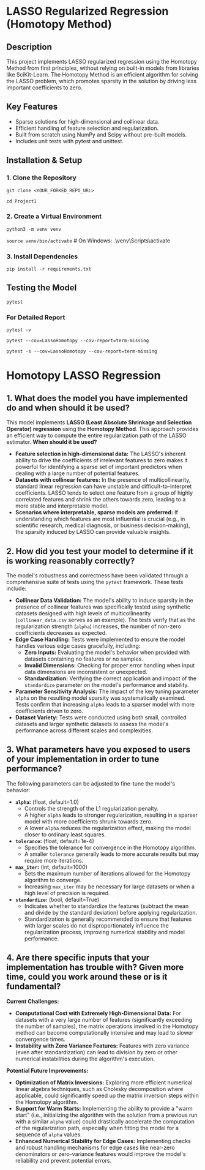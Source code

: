 # LASSO Regularized Regression (Homotopy Method)

## Description
This project implements LASSO regularized regression using the Homotopy Method from first principles, without relying on built-in models from libraries like SciKit-Learn. The Homotopy Method is an efficient algorithm for solving the LASSO problem, which promotes sparsity in the solution by driving less important coefficients to zero.

## Key Features
* Sparse solutions for high-dimensional and collinear data.
* Efficient handling of feature selection and regularization.
* Built from scratch using NumPy and Scipy without pre-built models.
* Includes unit tests with pytest and unittest.

## Installation & Setup
### 1. Clone the Repository
`git clone <YOUR_FORKED_REPO_URL>`

`cd Project1`

### 2. Create a Virtual Environment
  `python3 -m venv venv`
  
  `source venv/bin/activate`        # On Windows: .\venv\Scripts\activate

### 3. Install Dependencies
  `pip install -r requirements.txt`

## Testing the Model
  `pytest`

### For Detailed Report
  `pytest -v`

  `pytest --cov=LassoHomotopy --cov-report=term-missing`

  `pytest -s --cov=LassoHomotopy --cov-report=term-missing`


# Homotopy LASSO Regression

## 1. What does the model you have implemented do and when should it be used?
This model implements **LASSO (Least Absolute Shrinkage and Selection Operator) regression** using the **Homotopy Method**. This approach provides an efficient way to compute the entire regularization path of the LASSO estimator.
**When should it be used?**
* **Feature selection in high-dimensional data:** The LASSO's inherent ability to drive the coefficients of irrelevant features to zero makes it powerful for identifying a sparse set of important predictors when dealing with a large number of potential features.
* **Datasets with collinear features:** In the presence of multicollinearity, standard linear regression can have unstable and difficult-to-interpret coefficients. LASSO tends to select one feature from a group of highly correlated features and shrink the others towards zero, leading to a more stable and interpretable model.
* **Scenarios where interpretable, sparse models are preferred:** If understanding which features are most influential is crucial (e.g., in scientific research, medical diagnosis, or business decision-making), the sparsity induced by LASSO can provide valuable insights.

## 2. How did you test your model to determine if it is working reasonably correctly?
The model's robustness and correctness have been validated through a comprehensive suite of tests using the `pytest` framework. These tests include:
* **Collinear Data Validation:** The model's ability to induce sparsity in the presence of collinear features was specifically tested using synthetic datasets designed with high levels of multicollinearity (`collinear_data.csv` serves as an example). The tests verify that as the regularization strength (`alpha`) increases, the number of non-zero coefficients decreases as expected.
* **Edge Case Handling:** Tests were implemented to ensure the model handles various edge cases gracefully, including:
    * **Zero Inputs:** Evaluating the model's behavior when provided with datasets containing no features or no samples.
    * **Invalid Dimensions:** Checking for proper error handling when input data dimensions are inconsistent or unexpected.
    * **Standardization:** Verifying the correct application and impact of the `standardize` parameter on the model's performance and stability.
* **Parameter Sensitivity Analysis:** The impact of the key tuning parameter `alpha` on the resulting model sparsity was systematically examined. Tests confirm that increasing `alpha` leads to a sparser model with more coefficients driven to zero.
* **Dataset Variety:** Tests were conducted using both small, controlled datasets and larger synthetic datasets to assess the model's performance across different scales and complexities.

## 3. What parameters have you exposed to users of your implementation in order to tune performance? 
The following parameters can be adjusted to fine-tune the model's behavior:
* **`alpha`:** (float, default=1.0)
    * Controls the strength of the L1 regularization penalty.
    * A higher `alpha` leads to stronger regularization, resulting in a sparser model with more coefficients shrunk towards zero.
    * A lower `alpha` reduces the regularization effect, making the model closer to ordinary least squares.
* **`tolerance`:** (float, default=1e-4)
    * Specifies the tolerance for convergence in the Homotopy algorithm.
    * A smaller `tolerance` generally leads to more accurate results but may require more iterations.
* **`max_iter`:** (int, default=1000)
    * Sets the maximum number of iterations allowed for the Homotopy algorithm to converge.
    * Increasing `max_iter` may be necessary for large datasets or when a high level of precision is required.
* **`standardize`:** (bool, default=True)
    * Indicates whether to standardize the features (subtract the mean and divide by the standard deviation) before applying regularization.
    * Standardization is generally recommended to ensure that features with larger scales do not disproportionately influence the regularization process, improving numerical stability and model performance.

## 4. Are there specific inputs that your implementation has trouble with? Given more time, could you work around these or is it fundamental?
**Current Challenges:**
* **Computational Cost with Extremely High-Dimensional Data:** For datasets with a very large number of features (significantly exceeding the number of samples), the matrix operations involved in the Homotopy method can become computationally intensive and may lead to slower convergence times.
* **Instability with Zero Variance Features:** Features with zero variance (even after standardization) can lead to division by zero or other numerical instabilities during the algorithm's execution.

**Potential Future Improvements:**
* **Optimization of Matrix Inversions:** Exploring more efficient numerical linear algebra techniques, such as Cholesky decomposition where applicable, could significantly speed up the matrix inversion steps within the Homotopy algorithm.
* **Support for Warm Starts:** Implementing the ability to provide a "warm start" (i.e., initializing the algorithm with the solution from a previous run with a similar `alpha` value) could drastically accelerate the computation of the regularization path, especially when fitting the model for a sequence of `alpha` values.
* **Enhanced Numerical Stability for Edge Cases:** Implementing checks and robust handling mechanisms for edge cases like near-zero denominators or zero-variance features would improve the model's reliability and prevent potential errors.
